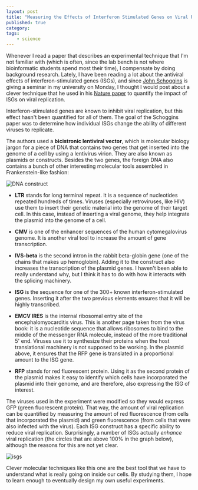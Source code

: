 ```yaml
---
layout: post
title: "Measuring the Effects of Interferon Stimulated Genes on Viral Replication"
published: true
category:
tags:
    - science
---
```


Whenever I read a paper that describes an experimental technique that I'm not familiar with (which is often, since the lab bench is not where bioinformatic students spend most their time), I compensate by doing background research. Lately, I have been reading a lot about the antiviral effects of interferon-stimulated genes (ISGs), and since [John Schoggins](http://www.utsouthwestern.edu/labs/schoggins/) is giving a seminar in my university on Monday, I thought I would post about a clever technique that he used in his [Nature paper](http://www.nature.com/nature/journal/v472/n7344/abs/nature09907.html) to quantify the impact of ISGs on viral replication.

<!--excerpt-->

Interferon-stimulated genes are known to inhibit viral replication, but this effect hasn't been quantified for all of them. The goal of the Schoggins paper was to determine how individual ISGs change the ability of different viruses to replicate.

The authors used a **bicistronic lentiviral vector**, which is molecular biology jargon for a piece of DNA that contains two genes that get inserted into the genome of a cell by using a lentivirus virion. They are also known as plasmids or constructs. Besides the two genes, the foreign DNA also contains a bunch of other interesting molecular tools assembled in Frankenstein-like fashion:

![DNA construct](https://lh3.googleusercontent.com/-f1HDGbsiX9o/Uj4b8UQ4PfI/AAAAAAAAEU8/VhtcGWcfVoU/w500-no/Screen+Shot+2013-09-21+at+6.20.32+PM.png)

* **LTR** stands for long terminal repeat. It is a sequence of nucleotides repeated hundreds of times. Viruses (especially retroviruses, like HIV) use them to insert their genetic material into the genome of their target cell. In this case, instead of inserting a viral genome, they help integrate the plasmid into the genome of a cell.

* **CMV** is one of the enhancer sequences of the human cytomegalovirus genome. It is another viral tool to increase the amount of gene transcription.

* **IVS-beta** is the second intron in the rabbit beta-globin gene (one of the chains that makes up hemoglobin). Adding it to the  construct also increases the transcription of the plasmid genes. I haven't been able to really understand why, but I think it has to do with how it interacts with the splicing machinery.

* **ISG** is the sequence for one of the 300+ known interferon-stimulated genes. Inserting it after the two previous elements ensures that it will be highly transcribed.

* **EMCV IRES** is the internal ribosomal entry site of the encephalomyocarditis virus. This is another page taken from the virus book: it is a nucleotide sequence that allows ribosomes to bind to the middle of the messenger RNA molecule, instead of the more traditional 5' end. Viruses use it to synthesize their proteins when the host translational machinery is not supposed to be working. In the plasmid above, it ensures that the RFP gene is translated in a proportional amount to the ISG gene.

* **RFP** stands for red fluorescent protein. Using it as the second protein of the plasmid makes it easy to identify which cells have incorporated the plasmid into their genome, and are therefore, also expressing the ISG of interest.

The viruses used in the experiment were modified so they would express GFP (green fluorescent protein). That way, the amount of viral replication can be quantified by measuring the amount of red fluorescence (from cells that incorporated the plasmid) and green fluorescence (from cells that were also infected with the virus). Each ISG construct has a specific ability to reduce viral replication. Surprisingly, a number of ISGs actually *enhance* viral replication (the circles that are above 100% in the graph below), although the reasons for this are not yet clear.

![isgs](https://lh4.googleusercontent.com/-QijjpmdVg1c/Uj4xAaxoIxI/AAAAAAAAEVY/4aezYjRCcS8/w431-h456-no/Screen+Shot+2013-09-21+at+7.47.28+PM.png)

Clever molecular techniques like this one are the best tool that we have to understand what is really going on inside our cells. By studying them, I hope to learn enough to eventually design my own useful experiments.


